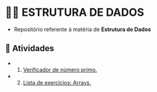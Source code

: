 # 👨‍💻 ESTRUTURA DE DADOS
- Repositório referente à matéria de **Estrutura de Dados**
## 📎 Atividades
- 1. <a href="https://github.com/vithorfjm/estrutura-de-dados-2s-2023/tree/main/atividade1/verifica_numero_primo.c">Verificador de número primo.</a>
- 2. <a href="https://github.com/vithorfjm/estrutura-de-dados-2s-2023/tree/main/atividade2/">Lista de exercícios: Arrays.</a>
